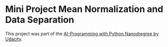 # Mini Project Mean Normalization and Data Separation

This project was part of the [AI-Programming with Python Nanodregree by Udacity](https://www.udacity.com/course/ai-programming-python-nanodegree--nd089).
